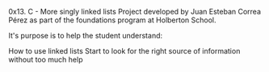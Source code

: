 0x13. C - More singly linked lists
Project developed by Juan Esteban Correa Pérez as part of the foundations program at Holberton School.

It's purpose is to help the student understand:

How to use linked lists
Start to look for the right source of information without too much help